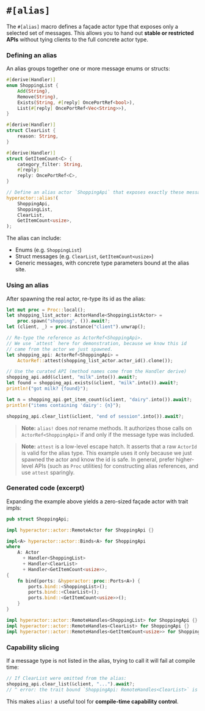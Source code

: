 # `#[alias]`

The `#[alias]` macro defines a façade actor type that exposes only a selected set of messages.
This allows you to hand out **stable or restricted APIs** without tying clients to the full concrete actor type.

### Defining an alias

An alias groups together one or more message enums or structs:

```rust
#[derive(Handler)]
enum ShoppingList {
    Add(String),
    Remove(String),
    Exists(String, #[reply] OncePortRef<bool>),
    List(#[reply] OncePortRef<Vec<String>>),
}

#[derive(Handler)]
struct ClearList {
    reason: String,
}

#[derive(Handler)]
struct GetItemCount<C> {
    category_filter: String,
    #[reply]
    reply: OncePortRef<C>,
}

// Define an alias actor `ShoppingApi` that exposes exactly these messages.
hyperactor::alias!(
    ShoppingApi,
    ShoppingList,
    ClearList,
    GetItemCount<usize>,
);
```

The alias can include:
- Enums (e.g. `ShoppingList`)
- Struct messages (e.g. `ClearList`, `GetItemCount<usize>`)
- Generic messages, with concrete type parameters bound at the alias site.

### Using an alias

After spawning the real actor, re-type its id as the alias:

```rust
let mut proc = Proc::local();
let shopping_list_actor: ActorHandle<ShoppingListActor> =
    proc.spawn("shopping", ()).await?;
let (client, _) = proc.instance("client").unwrap();

// Re-type the reference as ActorRef<ShoppingApi>.
// We use `attest` here for demonstration, because we know this id
// came from the actor we just spawned.
let shopping_api: ActorRef<ShoppingApi> =
    ActorRef::attest(shopping_list_actor.actor_id().clone());

// Use the curated API (method names come from the Handler derive)
shopping_api.add(&client, "milk".into()).await?;
let found = shopping_api.exists(&client, "milk".into()).await?;
println!("got milk? {found}");

let n = shopping_api.get_item_count(&client, "dairy".into()).await?;
println!("items containing 'dairy': {n}");

shopping_api.clear_list(&client, "end of session".into()).await?;
```

> **Note:** `alias!` does *not* rename methods. It authorizes those calls on
> `ActorRef<ShoppingApi>` if and only if the message type was included.

> **Note:** `attest` is a low-level escape hatch. It asserts that a raw
> `ActorId` is valid for the alias type. This example uses it only because
> we just spawned the actor and know the id is safe.
> In general, prefer higher-level APIs (such as `Proc` utilities) for
> constructing alias references, and use `attest` sparingly.

### Generated code (excerpt)

Expanding the example above yields a zero-sized façade actor with trait impls:

```rust
pub struct ShoppingApi;

impl hyperactor::actor::RemoteActor for ShoppingApi {}

impl<A> hyperactor::actor::Binds<A> for ShoppingApi
where
    A: Actor
      + Handler<ShoppingList>
      + Handler<ClearList>
      + Handler<GetItemCount<usize>>,
{
    fn bind(ports: &hyperactor::proc::Ports<A>) {
        ports.bind::<ShoppingList>();
        ports.bind::<ClearList>();
        ports.bind::<GetItemCount<usize>>();
    }
}

impl hyperactor::actor::RemoteHandles<ShoppingList> for ShoppingApi {}
impl hyperactor::actor::RemoteHandles<ClearList> for ShoppingApi {}
impl hyperactor::actor::RemoteHandles<GetItemCount<usize>> for ShoppingApi {}
```

### Capability slicing

If a message type is not listed in the alias, trying to call it will fail at compile time:

```rust
// If ClearList were omitted from the alias:
shopping_api.clear_list(&client, "...").await?;
// ^ error: the trait bound `ShoppingApi: RemoteHandles<ClearList>` is not satisfied
```

This makes `alias!` a useful tool for **compile-time capability control**.
